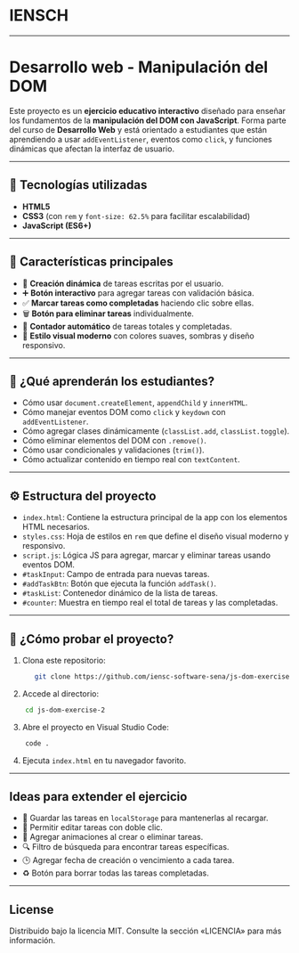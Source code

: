 # IENSCH
---
# Desarrollo web - Manipulación del DOM

Este proyecto es un **ejercicio educativo interactivo** diseñado para enseñar los 
fundamentos de la **manipulación del DOM con JavaScript**. Forma parte del curso 
de **Desarrollo Web** y está orientado a estudiantes que están aprendiendo a usar 
`addEventListener`, eventos como `click`, y funciones dinámicas que afectan la 
interfaz de usuario.

---

## 📌 Tecnologías utilizadas

- **HTML5**
- **CSS3** (con `rem` y `font-size: 62.5%` para facilitar escalabilidad)
- **JavaScript (ES6+)**

---

## 🎯 Características principales

- 📝 **Creación dinámica** de tareas escritas por el usuario.
- ➕ **Botón interactivo** para agregar tareas con validación básica.
- ✅ **Marcar tareas como completadas** haciendo clic sobre ellas.
- 🗑️ **Botón para eliminar tareas** individualmente.
- 🔢 **Contador automático** de tareas totales y completadas.
- 🎨 **Estilo visual moderno** con colores suaves, sombras y diseño responsivo.

---

## 🧪 ¿Qué aprenderán los estudiantes?

- Cómo usar `document.createElement`, `appendChild` y `innerHTML`.
- Cómo manejar eventos DOM como `click` y `keydown` con `addEventListener`.
- Cómo agregar clases dinámicamente (`classList.add`, `classList.toggle`).
- Cómo eliminar elementos del DOM con `.remove()`.
- Cómo usar condicionales y validaciones (`trim()`).
- Cómo actualizar contenido en tiempo real con `textContent`.

---

## ⚙️ Estructura del proyecto

- `index.html`: Contiene la estructura principal de la app con los elementos HTML necesarios.
- `styles.css`: Hoja de estilos en `rem` que define el diseño visual moderno y responsivo.
- `script.js`: Lógica JS para agregar, marcar y eliminar tareas usando eventos DOM.
- `#taskInput`: Campo de entrada para nuevas tareas.
- `#addTaskBtn`: Botón que ejecuta la función `addTask()`.
- `#taskList`: Contenedor dinámico de la lista de tareas.
- `#counter`: Muestra en tiempo real el total de tareas y las completadas.

---

## 🚀 ¿Cómo probar el proyecto?

1. Clona este repositorio:
   ```bash
      git clone https://github.com/iensc-software-sena/js-dom-exercise-2.git
    ```

2. Accede al directorio:

```bash
    cd js-dom-exercise-2
```

3. Abre el proyecto en Visual Studio Code:
```bash
    code .
```

4. Ejecuta `index.html` en tu navegador favorito.

---

## Ideas para extender el ejercicio

- 💾 Guardar las tareas en `localStorage` para mantenerlas al recargar.
- 🔄 Permitir editar tareas con doble clic.
- 🎨 Agregar animaciones al crear o eliminar tareas.
- 🔍 Filtro de búsqueda para encontrar tareas específicas.
- 🕒 Agregar fecha de creación o vencimiento a cada tarea.
- ♻️ Botón para borrar todas las tareas completadas.

---

## License
Distribuido bajo la licencia MIT. Consulte la sección «LICENCIA» para más información.
